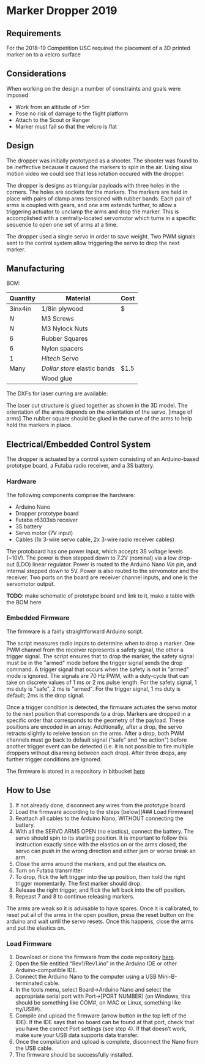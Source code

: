 # Marker Dropper 2019

## Requirements
For the 2018-19 Competition USC required the placement of a 3D printed marker on to a velcro surface

## Considerations
When working on the design a number of constraints and goals were imposed
* Work from an altitude of >5m
* Pose no risk of damage to the flight platform
* Attach to the Scout or Ranger
* Marker must fall so that the velcro is flat

## Design
The dropper was initially prototyped as a shooter. The shooter was found to be ineffective because it caused the markers to spin in the air. Using slow motion video we could see that less rotation occured with the dropper.

The dropper is designs as triangular payloads with three holes in the corners. The holes are sockets for the markers. The markers are held in place with pairs of clamp arms tensioned with rubber bands. Each pair of arms is coupled with gears, and one arm extends further, to allow a triggering actuator to unclamp the arms and drop the marker. This is accomplished with a centrally-located servomotor which turns in a specific sequence to open one set of arms at a time.

The dropper used a single servo in order to save weight. Two PWM signals sent to the control system allow triggering the servo to drop the next marker.

## Manufacturing
BOM:

|Quantity  | Material      | Cost|
|----------|-----------|------|
|3inx4in   | 1/8in plywood | $|
|_N_       | M3 Screws     ||
|_N_       |M3 Nylock Nuts ||
|6       |Rubber Squares | |
|6 |Nylon spacers||
|1|_Hitech_ Servo||
|Many |_Dollar store_ elastic bands|$1.5|
||Wood glue||

The DXFs for laser curring are available:

The laser cut structure is glued together as shown in the 3D model. The orientation of the arms depends on the orientation of the servo. 
[image of arms]
The rubber square should be glued in the curve of the arms to help hold the markers in place.

## Electrical/Embedded Control System
The dropper is actuated by a control system consisting of an Arduino-based prototype board, a Futaba radio receiver, and a 3S battery.

### Hardware
The following components comprise the hardware:
* Arduino Nano
* Dropper prototype board
* Futaba r6303sb receiver
* 3S battery
* Servo motor (7V input)
* Cables (1x 3-wire servo cable, 2x 3-wire radio receiver cables)

The protoboard has one power input, which accepts 3S voltage levels (~10V). The power is then stepped down to 7.2V (nominal) via a low drop-out (LDO) linear regulator. Power is routed to the Arduino Nano _Vin_ pin, and internal stepped down to 5V. Power is also routed to the servomotor and the receiver. Two ports on the board are receiver channel inputs, and one is the servomotor output.

__TODO__: make schematic of prototype board and link to it, make a table with the BOM here

### Embedded Firmware

The firmware is a fairly straightforward Arduino script. 

The script measures radio inputs to determine when to drop a marker. One PWM channel from the receiver represents a safety signal, the other a trigger signal. The script ensures that to drop the marker, the safety signal must be in the "armed" mode before the trigger signal sends the drop command. A trigger signal that occurs when the safety is not in "armed" mode is ignored. The signals are 70 Hz PWM, with a duty-cycle that can take on discrete values of 1 ms or 2 ms pulse length. For the safety signal, 1 ms duty is "safe", 2 ms is "armed". For the trigger signal, 1 ms duty is default; 2ms is the drop signal.

Once a trigger condition is detected, the firmware actuates the servo motor to the next position that corresponds to a drop. Markers are dropped in a specific order that corresponds to the geometry of the payload. These positions are encoded in an array. Additionally, after a drop, the servo retracts slightly to releive tension on the arms. After a drop, both PWM channels must go back to default signal ("safe" and "no action") before another trigger event can be detected (i.e. it is not possible to fire multiple droppers without disarming between each drop). After three drops, any further trigger conditions are ignored.

The firmware is stored in a repository in bitbucket [here](https://github.com/uvic-aero/Dropper2019)

## How to Use

1. If not already done, disconnect any wires from the prototype board
2. Load the firmware according to the steps [below](### Load Firmware)
3. Reattach all cables to the Arduino Nano, WITHOUT connecting the battery.
4. With all the SERVO ARMS OPEN (no elastics), connect the battery. The servo should spin to its starting position. It is important to follow this instruction exactly since with the elastics on or the arms closed, the servo can push in the wrong direction and either jam or worse break an arm.
5. Close the arms around the markers, and put the elastics on.
6. Turn on Futaba transmitter
7. To drop, flick the left trigger into the up position, then hold the right trigger momentarily. The first marker should drop.
8. Release the right trigger, and flick the left back into the off position.
9. Repeast 7 and 8 to continue releasing markers.

The arms are weak so it is advisable to have spares. Once it is calibrated, to reset put all of the arms in the open position, press the reset button on the arduino and wait until the servo resets. Once this happens, close the arms and put the elastics on.

### Load Firmware
1.	Download or clone the firmware from the code repository [here](https://github.com/uvic-aero/Dropper2019).
2.	Open the file entitled “Rev1/Rev1.ino” in the Arduino IDE or other Arduino-compatible IDE.
3.	Connect the Arduino Nano to the computer using a USB Mini-B-terminated cable.
4.	In the tools menu, select Board->Arduino Nano and select the appropriate serial port with Port->[PORT NUMBER] (on Windows, this should be something like COM#, on MAC or Linux, something like tty/USB#).
5.	Compile and upload the firmware (arrow button in the top left of the IDE). If the IDE says that no board can be found at that port, check that you have the correct Port settings (see step 4). If that doesn’t work, make sure your USB data supports data transfer.
6.	Once the compilation and upload is complete, disconnect the Nano from the USB cable.
7.	The firmware should be successfully installed.
